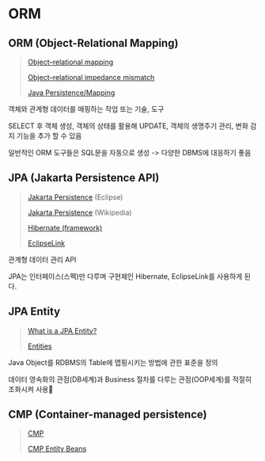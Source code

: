 # ORM

## ORM (Object-Relational Mapping)

> [Object–relational mapping](https://en.wikipedia.org/wiki/Object%E2%80%93relational\_mapping)
>
> [Object–relational impedance mismatch](https://en.wikipedia.org/wiki/Object%E2%80%93relational\_impedance\_mismatch)
>
> [Java Persistence/Mapping](https://en.wikibooks.org/wiki/Java\_Persistence/Mapping)

객체와 관계형 데이터를 매핑하는 작업 또는 기술, 도구

SELECT 후 객체 생성, 객체의 상태를 활용해 UPDATE, 객체의 생명주기 관리, 변화 감지 기능을 추가 할 수 있음

일반적인 ORM 도구들은 SQL문을 자동으로 생성 -> 다양한 DBMS에 대응하기 좋음

## JPA (Jakarta Persistence API)

> [Jakarta Persistence](https://jakarta.ee/specifications/persistence/) (Eclipse)
>
> [Jakarta Persistence](https://en.wikipedia.org/wiki/Jakarta\_Persistence) (Wikipedia)
>
> [Hibernate (framework)](https://en.wikipedia.org/wiki/Hibernate\_\(framework\))
>
> [EclipseLink](https://en.wikipedia.org/wiki/EclipseLink)

관계형 데이터 관리 API

JPA는 인터페이스(스펙)만 다루며 구현체인 Hibernate, EclipseLink를 사용하게 된다.

## JPA Entity

> [What is a JPA Entity?](https://docs.oracle.com/cd/E16439\_01/doc.1013/e13981/undejbs003.htm)
>
> [Entities](https://docs.oracle.com/javaee/6/tutorial/doc/bnbqa.html)

Java Object를 RDBMS의 Table에 맵핑시키는 방법에 관한 표준을 정의

데이터 영속화의 관점(DB세계)과 Business 절차를 다루는 관점(OOP세계)를 적절히 조화시켜 사용

## CMP (Container-managed persistence)

> [CMP](https://docs.oracle.com/cd/E19655-01/819-1644/decmp.html)
>
> [CMP Entity Beans](https://www.oreilly.com/library/view/websphere-v35-handbook/0130416568/0130416568\_ch11lev1sec5.html)

